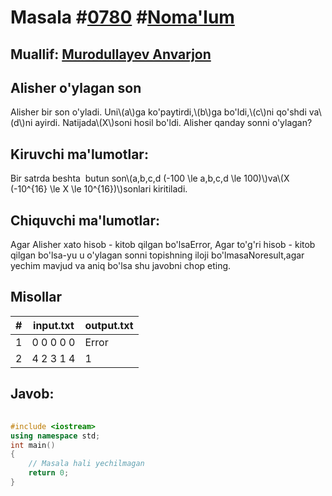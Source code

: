 
<h1>Masala #<a href="https://robocontest.uz/tasks/0780">0780</a> #<a href="https://robocontest.uz/tasks?category=1">Noma'lum</a></h1>
<h2> Muallif: <a href="https://robocontest.uz/profile/lordcoder">Murodullayev Anvarjon</a></h2>
<h2>Alisher o'ylagan son</h2>
<p>Alisher bir son o'yladi. Uni\(a\)ga ko'paytirdi,\(b\)ga bo'ldi,\(c\)ni qo'shdi va\(d\)ni ayirdi. Natijada\(X\)soni hosil bo'ldi.
Alisher qanday sonni o'ylagan?</p>
<h2>Kiruvchi ma'lumotlar:</h2>
<p>Bir satrda beshta  butun son\(a,b,c,d (-100 \le a,b,c,d \le 100)\)va\(X (-10^{16} \le X \le 10^{16})\)sonlari kiritiladi.</p>
<h2>Chiquvchi ma'lumotlar:</h2>
<p>Agar Alisher xato hisob - kitob qilgan bo'lsaError, Agar to'g'ri hisob - kitob qilgan bo'lsa-yu u o'ylagan sonni topishning iloji bo'lmasaNoresult,agar yechim mavjud va aniq bo'lsa shu javobni chop eting.</p>
<h2>Misollar</h2>
<table>
    <thead>
        <tr>
            <th>#</th>
            <th>input.txt</th>
            <th>output.txt</th>
        </tr>
    </thead>
    <tbody>
            <tr>
                <td>1</td>
                <td>0 0 0 0 0</td>
                <td>Error</td>
            </tr>
            <tr>
                <td>2</td>
                <td>4 2 3 1 4</td>
                <td>1</td>
            </tr>
    </tbody>
    </table>
    
<h2>Javob:</h2>

######
```cpp
#include <iostream>
using namespace std;
int main()
{
    // Masala hali yechilmagan
    return 0;
}
```
